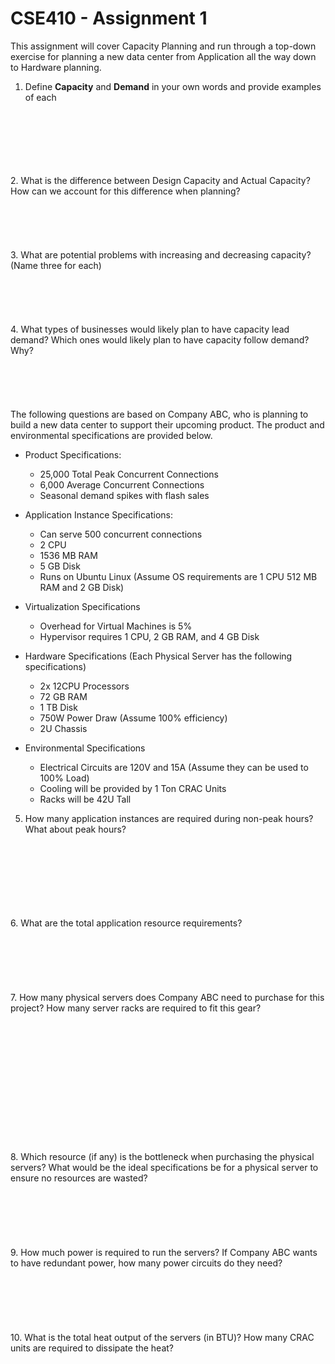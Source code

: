 # CSE410 - Assignment 1

This assignment will cover Capacity Planning and run through a top-down exercise
for planning a new data center from Application all the way down to Hardware
planning. 

1. Define **Capacity** and **Demand** in your own words and provide examples of
   each
<br>
<br>
<br>
<br>
<br>
<br>
2. What is the difference between Design Capacity and Actual Capacity? How can we
   account for this difference when planning?
<br>
<br>
<br>
<br>
<br>
<br>
3. What are potential problems with increasing and decreasing capacity? (Name
   three for each)
<br>
<br>
<br>
<br>
<br>
<br>
4. What types of businesses would likely plan to have capacity lead
   demand? Which ones would likely plan to have capacity follow demand? Why?
  
<br>
<br>
<br>
<br>
<br>
<br>
The following questions are based on Company ABC, who is planning to build a
new data center to support their upcoming product. The product and
environmental specifications are provided below.

* Product Specifications:
    * 25,000 Total Peak Concurrent Connections
    * 6,000 Average Concurrent Connections
    * Seasonal demand spikes with flash sales

* Application Instance Specifications:
    * Can serve 500 concurrent connections
    * 2 CPU
    * 1536 MB RAM
    * 5 GB Disk
    * Runs on Ubuntu Linux (Assume OS requirements are 1 CPU 512 MB RAM and 2 GB
      Disk)

* Virtualization Specifications
    * Overhead for Virtual Machines is 5%
    * Hypervisor requires 1 CPU, 2 GB RAM, and 4 GB Disk

* Hardware Specifications (Each Physical Server has the following specifications)
    * 2x 12CPU Processors
    * 72 GB RAM
    * 1 TB Disk
    * 750W Power Draw (Assume 100% efficiency)
    * 2U Chassis

* Environmental Specifications
    * Electrical Circuits are 120V and 15A (Assume they can be used to 100%
      Load)
    * Cooling will be provided by 1 Ton CRAC Units
    * Racks will be 42U Tall


5. How many application instances are required during non-peak hours? What about
   peak hours?
<br>
<br>
<br>
<br>
<br>
<br>
<br>
6. What are the total application resource requirements?
<br>
<br>
<br>
<br>
<br>
<br>
<br>
7. How many physical servers does Company ABC need to purchase for this project?
   How many server racks are required to fit this gear?
<br>
<br>
<br>
<br>
<br>
<br>
<br>
<br>
<br>
<br>
<br>
<br>
<br>
<br>
8. Which resource (if any) is the bottleneck when purchasing the physical
   servers? What would be the ideal specifications be for a physical server to
   ensure no resources are wasted?
<br>
<br>
<br>
<br>
<br>
<br>
<br>
9. How much power is required to run the servers? If Company ABC wants to have
   redundant power, how many power circuits do they need?
<br>
<br>
<br>
<br>
<br>
<br>
<br>
10. What is the total heat output of the servers (in BTU)? How many CRAC units
   are required to dissipate the heat?
<br>
<br>
<br>
<br>
<br>
<br>
<br>
